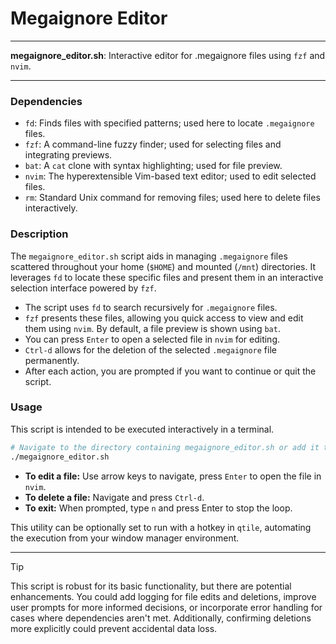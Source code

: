 # Megaignore Editor

---

**megaignore_editor.sh**: Interactive editor for .megaignore files using `fzf` and `nvim`.

---

### Dependencies

- `fd`: Finds files with specified patterns; used here to locate `.megaignore` files.
- `fzf`: A command-line fuzzy finder; used for selecting files and integrating previews.
- `bat`: A `cat` clone with syntax highlighting; used for file preview.
- `nvim`: The hyperextensible Vim-based text editor; used to edit selected files.
- `rm`: Standard Unix command for removing files; used here to delete files interactively.

### Description

The `megaignore_editor.sh` script aids in managing `.megaignore` files scattered throughout your home (`$HOME`) and mounted (`/mnt`) directories. It leverages `fd` to locate these specific files and present them in an interactive selection interface powered by `fzf`.

- The script uses `fd` to search recursively for `.megaignore` files. 
- `fzf` presents these files, allowing you quick access to view and edit them using `nvim`. By default, a file preview is shown using `bat`.
- You can press `Enter` to open a selected file in `nvim` for editing.
- `Ctrl-d` allows for the deletion of the selected `.megaignore` file permanently.
- After each action, you are prompted if you want to continue or quit the script.

### Usage

This script is intended to be executed interactively in a terminal. 

```bash
# Navigate to the directory containing megaignore_editor.sh or add it to your PATH
./megaignore_editor.sh
```

- **To edit a file:** Use arrow keys to navigate, press `Enter` to open the file in `nvim`.
- **To delete a file:** Navigate and press `Ctrl-d`.
- **To exit:** When prompted, type `n` and press Enter to stop the loop.

This utility can be optionally set to run with a hotkey in `qtile`, automating the execution from your window manager environment.

---

> [!TIP]
> This script is robust for its basic functionality, but there are potential enhancements. You could add logging for file edits and deletions, improve user prompts for more informed decisions, or incorporate error handling for cases where dependencies aren't met. Additionally, confirming deletions more explicitly could prevent accidental data loss.